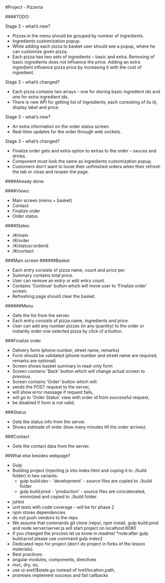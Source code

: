 #Project - Pizzeria

####TODO:

Stage 2 – what’s new?
 - Pizzas in the menu should be grouped by number of ingredients.
 - Ingredients customization popup.
 - While adding each pizza to basket user should see a popup, where he can customize given pizza.
 - Each pizza has two sets of ingredients – basic and extra. Removing of basic ingredients does not influence the price. Adding an extra ingredient influence pizza price by increasing it with the cost of ingredient.

Stage 2 – what’s changed?
- Each pizza contains two arrays – one for storing basic ingredient ids and one for extra ingredient ids.
- There is new API for getting list of ingredients, each consisting of its id, display label and price.

Stage 3 – what’s new?
- An extra information on the order status screen.
- Real-time updates for the order through web sockets.

Stage 3 – what’s changed?
- Finalize order gets and extra option to extras to the order – sauces and drinks.
- Component must look the same as ingredients customization popup.
- Customers don’t want to loose their unfinished orders when their refresh the tab or close and reopen the page.

####Already done: 

####Views:
* Main screen (menu + basket)
* Contact
* Finalize order
* Order status

####States:
* /#/main
* /#/order
* /#/status/:orderId
* /#/contact

###Main screen
######Basket
* Each entry consists of pizza name, count and price per.
* Summary contains total price.
* User can remove an entry or edit entry count.
* Contains 'Continue' button which will move user to 'Finalize order' screen.
 * Refreshing page should clear the basket.

######Menu
* Gets the list from the server.
* Each entry consists of pizza name, ingredients and price.
* User can add any number pizzas (in any quantity) to the order or instantly order one selected pizza by click of a button.

###Finalize order
* Delivery form (phone number, street name, remarks)
* Form should be validated (phone number and street name are required, remarks are optional)
* Screen shows basket summary in read-only form
* Screen contains 'Back' button which will change actual screen to previous.
* Screen contains 'Order' button which will:
 * sends the POST request to the server,
 * will show error message if request fails,
 * will go to 'Order Status' view with order id from successful request,
 * be disabled if form is not valid.

###Status
* Gets the status info from the server.
* Shows estimate of order (how many minutes till the order arrives).

###Contact
* Gets the contact data from the server.

##What else besides webpage?
* Gulp
 * Building project (injecting js into index.html and coping it to ./build folder) in two variants:
   * gulp build:dev - 'development' - source files are copied to ./build folder
   * gulp build:prod - 'production' - source files are concatenated, minimized and copied to ./build folder
 * jsHint
 * unit tests with code coverage - will be for phase 2
* npm stores dependencies
 * do not push vendors to the repo
* We assume that commands git clone /repo/, npm install, gulp build:prod and node server/server.js will start project on localhost:8080
 * if you changed the process let us know in readme!
 *note:after gulp build:prod please use command gulp index2
* Dedicated repo for project (don't do project in forks of the lesson materials).
* Best practices:
 * angular modules, components, directives
 * mvc, dry, oo,
 * use ui-sref/$state.go instead of href/location.path,
 * promises implement success and fail callbacks
